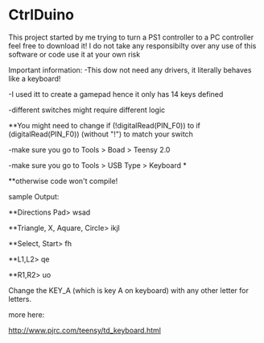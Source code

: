 # CtrlDuino
This project started by me trying to turn a PS1 controller to a PC controller
feel free to download it!
I do not take any responsibilty over any use of this software or code
use it at your own risk


Important information:
-This dow not need any drivers, it literally behaves like a keyboard!

-I used itt to create a gamepad hence it only has 14 keys defined

-different switches might require different logic

**You might need to change  if (!digitalRead(PIN_F0)) to  if (digitalRead(PIN_F0)) (without "!") to match your switch

-make sure you go to Tools > Boad > Teensy 2.0

-make sure you go to Tools > USB Type > Keyboard *

**otherwise code won't compile!


sample Output:

**Directions Pad>
wsad

**Triangle, X, Aquare, Circle>
ikjl

**Select, Start>
fh

**L1,L2>
qe

**R1,R2>
uo

Change the KEY_A (which is key A on keyboard) with any other letter for letters.

more here:

http://www.pjrc.com/teensy/td_keyboard.html
